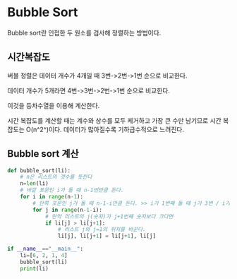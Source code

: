 # Bubble Sort

Bubble sort란 인접한 두 원소를 검사해 정렬하는 방법이다.



## 시간복잡도

버블 정렬은 데이터 개수가 4개일 때 3번->2번->1번 순으로 비교한다.

데이터 개수가 5개라면 4번->3번->2번->1번 순으로 비교한다.

이것을 등차수열을 이용해 계산한다.

시간 복잡도를 계산할 때는 계수와 상수를 모두 제거하고 가장 큰 수만 남기므로 시간 복잡도는 O(n^2^)이다. 데이터가 많아질수록 기하급수적으로 느려진다.



## Bubble sort 계산

```python
def bubble_sort(li):
    # n은 리스트의 갯수를 뜻한다    
    n=len(li)
    # 바깥 포문인 i가 돌 때 n-1번만큼 돈다.
    for i in range(n-1):
        # 안쪽 포문인 j가 돌 때 n-1-i만큼 돈다. >> i가 1번째 돌 때 j가 3번 / i가 2번째 돌 때 j가 2번 / i가 3번째 돌 때 j가 1번 돌아야 하기 때문.
        for j in range(n-1-i):
            # 만약 리스트의 j(숫자)가 j+1번째 숫자보다 크다면
            if li[j] > li[j+1]:
                # 리스트 j와 j=1의 위치를 바꾼다.
                li[j], li[j+1] = li[j+1], li[j]

if __name__=="__main__":
    li=[6, 2, 1, 4]
    bubble_sort(li)
    print(li)
```


